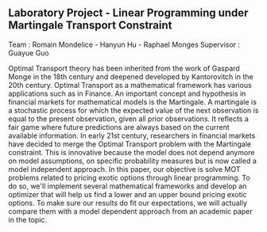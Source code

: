 ## Laboratory Project - Linear Programming under Martingale Transport Constraint

Team : Romain Mondelice - Hanyun Hu - Raphael Monges 
Supervisor : Guayue Guo 

Optimal Transport theory has been inherited from the work of Gaspard Monge in the 18th century and deepened developed by Kantorovitch in the 20th century. Optimal Transport as a mathematical framework has various applications such as in Finance. An important concept and hypothesis in financial markets for mathematical models is the Martingale. A martingale is a stochastic process for which the expected value of the next observation is equal to the present observation, given all prior observations. It reflects a fair game where future predictions are always based on the current available information. In early 21st century, researchers in financial markets have decided to merge the Optimal Transport problem with the Martingale constraint. This is innovative because the model does not depend anymore on model assumptions, on specific probability measures but is now called a model independent approach. In this paper, our objective is solve MOT problems related to pricing exotic options through linear programming. To do so, we'll implement several mathematical frameworks and develop an optimizer that will help us find a lower and an upper bound pricing exotic options. To make sure our results do fit our expectations, we will actually compare them with a model dependent approach from an academic paper in the topic. 
